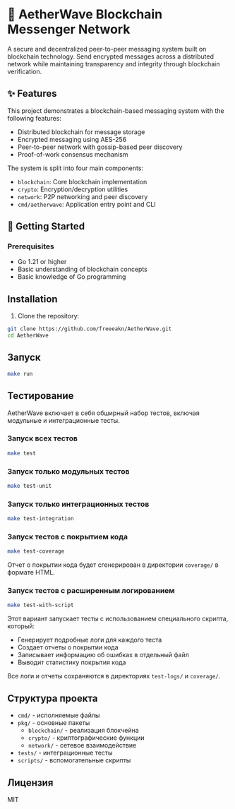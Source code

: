# 🌌 AetherWave Blockchain Messenger Network

A secure and decentralized peer-to-peer messaging system built on blockchain technology. Send encrypted messages across a distributed network while maintaining transparency and integrity through blockchain verification.

## ✨ Features

This project demonstrates a blockchain-based messaging system with the following features:

- Distributed blockchain for message storage
- Encrypted messaging using AES-256
- Peer-to-peer network with gossip-based peer discovery
- Proof-of-work consensus mechanism

The system is split into four main components:

- `blockchain`: Core blockchain implementation
- `crypto`: Encryption/decryption utilities
- `network`: P2P networking and peer discovery
- `cmd/aetherwave`: Application entry point and CLI

## 🚀 Getting Started

### Prerequisites

- Go 1.21 or higher
- Basic understanding of blockchain concepts
- Basic knowledge of Go programming

## Installation

1. Clone the repository:

```bash
git clone https://github.com/freeeakn/AetherWave.git
cd AetherWave
```

## Запуск

```bash
make run
```

## Тестирование

AetherWave включает в себя обширный набор тестов, включая модульные и интеграционные тесты.

### Запуск всех тестов

```bash
make test
```

### Запуск только модульных тестов

```bash
make test-unit
```

### Запуск только интеграционных тестов

```bash
make test-integration
```

### Запуск тестов с покрытием кода

```bash
make test-coverage
```

Отчет о покрытии кода будет сгенерирован в директории `coverage/` в формате HTML.

### Запуск тестов с расширенным логированием

```bash
make test-with-script
```

Этот вариант запускает тесты с использованием специального скрипта, который:
- Генерирует подробные логи для каждого теста
- Создает отчеты о покрытии кода
- Записывает информацию об ошибках в отдельный файл
- Выводит статистику покрытия кода

Все логи и отчеты сохраняются в директориях `test-logs/` и `coverage/`.

## Структура проекта

- `cmd/` - исполняемые файлы
- `pkg/` - основные пакеты
  - `blockchain/` - реализация блокчейна
  - `crypto/` - криптографические функции
  - `network/` - сетевое взаимодействие
- `tests/` - интеграционные тесты
- `scripts/` - вспомогательные скрипты

## Лицензия

MIT